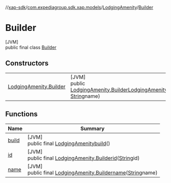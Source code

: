 //[xap-sdk](../../../../index.md)/[com.expediagroup.sdk.xap.models](../../index.md)/[LodgingAmenity](../index.md)/[Builder](index.md)

# Builder

[JVM]\
public final class [Builder](index.md)

## Constructors

| | |
|---|---|
| [LodgingAmenity.Builder](-lodging-amenity.-builder.md) | [JVM]<br>public [LodgingAmenity.Builder](index.md)[LodgingAmenity.Builder](-lodging-amenity.-builder.md)([String](https://docs.oracle.com/javase/8/docs/api/java/lang/String.html)id, [String](https://docs.oracle.com/javase/8/docs/api/java/lang/String.html)name) |

## Functions

| Name | Summary |
|---|---|
| [build](build.md) | [JVM]<br>public final [LodgingAmenity](../index.md)[build](build.md)() |
| [id](id.md) | [JVM]<br>public final [LodgingAmenity.Builder](index.md)[id](id.md)([String](https://docs.oracle.com/javase/8/docs/api/java/lang/String.html)id) |
| [name](name.md) | [JVM]<br>public final [LodgingAmenity.Builder](index.md)[name](name.md)([String](https://docs.oracle.com/javase/8/docs/api/java/lang/String.html)name) |
